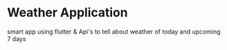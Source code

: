 # Weather Application
 smart app using flutter & Api's to tell about weather of today and upcoming 7 days
